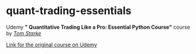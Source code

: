 # quant-trading-essentials
Udemy **" Quantitative Trading Like a Pro: Essential Python Course"** course by <u><i> Tom Starke </u></i>


 <a href="https://www.udemy.com/course/python-for-traders-and-investors">
 Link for the original course on Udemy
 </a>